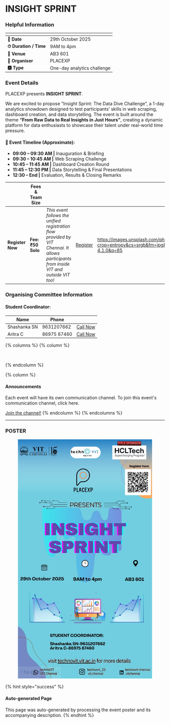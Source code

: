 # INSIGHT SPRINT

### Helpful Information

<table data-view="cards"><thead><tr><th></th><th></th></tr></thead><tbody><tr><td><strong>📅 Date</strong></td><td>29th October 2025</td></tr><tr><td><strong>⏱ Duration / Time</strong></td><td>9AM to 4pm</td></tr><tr><td><strong>📍 Venue</strong></td><td>AB3 601</td></tr><tr><td><strong>👤 Organiser</strong></td><td>PLACEXP</td></tr><tr><td><strong>🅰️ Type</strong></td><td>One-day analytics challenge</td></tr></tbody></table>

### Event Details

PLACEXP presents **INSIGHT SPRINT**.

We are excited to propose “Insight Sprint: The Data Dive Challenge”, a 1-day analytics showdown designed to test participants’ skills in web scraping, dashboard creation, and data storytelling. The event is built around the theme **“From Raw Data to Real Insights in Just Hours”**, creating a dynamic platform for data enthusiasts to showcase their talent under real-world time pressure.

#### 📅 Event Timeline (Approximate):

* **09:00 – 09:30 AM |** Inauguration & Briefing
* **09:30 – 10:45 AM |** Web Scraping Challenge
* **10:45 – 11:45 AM |** Dashboard Creation Round
* **11:45 – 12:30 PM |** Data Storytelling & Final Presentations
* **12:30 – End |** Evaluation, Results & Closing Remarks

<table data-card-size="large" data-view="cards" data-full-width="false"><thead><tr><th></th><th>Fees &#x26; Team Size</th><th></th><th></th><th data-hidden data-card-cover data-type="image">Cover image</th></tr></thead><tbody><tr><td><h4>Register Now</h4></td><td><strong>Fee: ₹50</strong><br><strong>Solo</strong></td><td><em>This event follows the unified registration flow provided by VIT Chennai. It allows participants from inside VIT and outside VIT too!</em></td><td><a href="https://chennaievents.vit.ac.in/technovit/" class="button primary" data-icon="rocket-launch">Register</a></td><td><a href="https://images.unsplash.com/photo-1607000975574-0b425df6975a?crop=entropy&#x26;cs=srgb&#x26;fm=jpg&#x26;ixid=M3wxOTcwMjR8MHwxfHNlYXJjaHwxfHxnbyUyMGZvciUyMGl0fGVufDB8fHx8MTc2MTMwMTA2N3ww&#x26;ixlib=rb-4.1.0&#x26;q=85">https://images.unsplash.com/photo-1607000975574-0b425df6975a?crop=entropy&#x26;cs=srgb&#x26;fm=jpg&#x26;ixid=M3wxOTcwMjR8MHwxfHNlYXJjaHwxfHxnbyUyMGZvciUyMGl0fGVufDB8fHx8MTc2MTMwMTA2N3ww&#x26;ixlib=rb-4.1.0&#x26;q=85</a></td></tr></tbody></table>

### Organising Committee Information

#### Student Coordinator:

<table data-card-size="large" data-view="cards"><thead><tr><th>Name</th><th>Phone</th><th></th></tr></thead><tbody><tr><td>Shashanka SN</td><td>9631207662</td><td><a href="tel:9631207662" class="button secondary">Call Now</a></td></tr><tr><td>Aritra C</td><td>86975 87460</td><td><a href="tel:8697587460" class="button secondary">Call Now</a></td></tr></tbody></table>

{% columns %}
{% column %}
<figure><img src="https://images.unsplash.com/photo-1650897877751-4446f52a0cb3?crop=entropy&#x26;cs=srgb&#x26;fm=jpg&#x26;ixid=M3wxOTcwMjR8MHwxfHNlYXJjaHw2fHxhbm5vdW5jZW1lbnR8ZW58MHx8fHwxNzYxMjQ2MzUxfDA&#x26;ixlib=rb-4.1.0&#x26;q=85" alt=""><figcaption></figcaption></figure>
{% endcolumn %}

{% column %}
#### Announcements

Each event will have its own communication channel. To join this event's communication channel, click here.

<a href="https://chennaievents.vit.ac.in/technovit/" class="button primary" data-icon="bullhorn">Join the channel!</a>
{% endcolumn %}
{% endcolumns %}

***

### POSTER

<figure><img src="../../.gitbook/assets/image (5).png" alt=""><figcaption></figcaption></figure>

{% hint style="success" %}
#### Auto-generated Page

This page was auto-generated by processing the event poster and its accompanying description.
{% endhint %}
